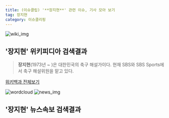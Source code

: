 ```yaml
---
title: (이슈클립) '**장지현**' 관련 이슈, 기사 모아 보기
tag: 장지현
category: 이슈클리핑
---
```

![wiki_img](https://user-images.githubusercontent.com/42597476/44503234-41136a80-a6d0-11e8-9071-6fc6418eafe4.png)
## **'**장지현**'** 위키피디아 검색결과
>**장지현**(1973년 ~ )은 대한민국의 축구 해설가이다. 현재 SBS와 SBS Sports에서 축구 해설위원을 맡고 있다.

<a href="https://ko.wikipedia.org/wiki/장지현" target="_blank">위키백과 전체보기</a>

![wordcloud](https://s3.ap-northeast-2.amazonaws.com/lyrics101-wordcloud/2018-09-16-1537031887.png)
![news_img](https://user-images.githubusercontent.com/42597476/44507050-1206f400-a6e4-11e8-8d98-7ffbfebb353f.png)
## **'**장지현**'** 뉴스속보 검색결과

